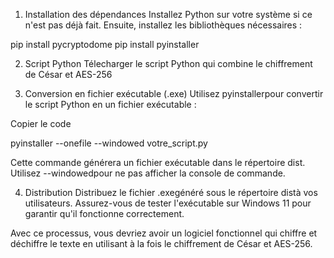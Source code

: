 1. Installation des dépendances
Installez Python sur votre système si ce n'est pas déjà fait. Ensuite, installez les bibliothèques nécessaires :

pip install pycryptodome
pip install pyinstaller

2. Script Python
Télecharger le script Python qui combine le chiffrement de César et AES-256 


3. Conversion en fichier exécutable (.exe)
Utilisez pyinstallerpour convertir le script Python en un fichier exécutable :


Copier le code

pyinstaller --onefile --windowed votre_script.py


Cette commande générera un fichier exécutable dans le répertoire dist. Utilisez --windowedpour ne pas afficher la console de commande.

4. Distribution
Distribuez le fichier .exegénéré sous le répertoire distà vos utilisateurs. Assurez-vous de tester l'exécutable sur Windows 11 pour garantir qu'il fonctionne correctement.

Avec ce processus, vous devriez avoir un logiciel fonctionnel qui chiffre et déchiffre le texte en utilisant à la fois le chiffrement de César et AES-256.





